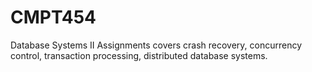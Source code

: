 # CMPT454
Database Systems II
Assignments covers crash recovery, concurrency control, transaction processing, distributed database systems.
